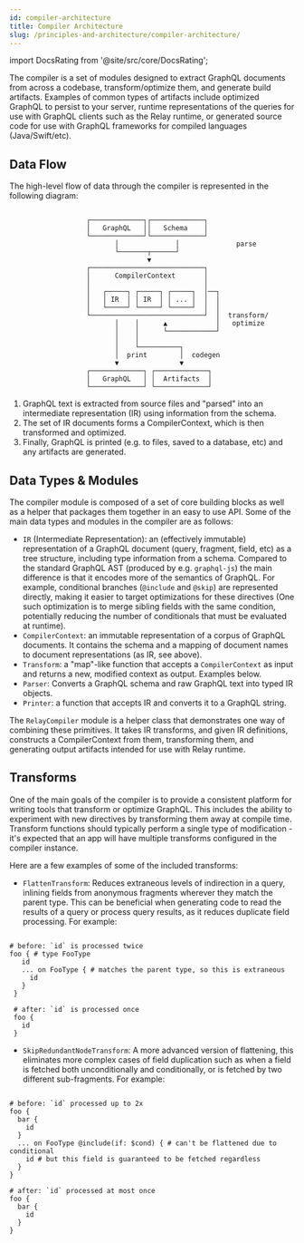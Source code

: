 ```yaml
---
id: compiler-architecture
title: Compiler Architecture
slug: /principles-and-architecture/compiler-architecture/
---
```


import DocsRating from '@site/src/core/DocsRating';

The compiler is a set of modules designed to extract GraphQL documents from across a codebase, transform/optimize them, and generate build artifacts. Examples of common types of artifacts include optimized GraphQL to persist to your server, runtime representations of the queries for use with GraphQL clients such as the Relay runtime, or generated source code for use with GraphQL frameworks for compiled languages (Java/Swift/etc).

## Data Flow

The high-level flow of data through the compiler is represented in the following diagram:

```

                   ┌─────────────┐┌─────────────┐
                   │   GraphQL   ││   Schema    │
                   └─────────────┘└─────────────┘
                          │              │              parse
                          └───────┬──────┘
                                  ▼
                   ┌────────────────────────────┐
                   │      CompilerContext       │
                   │                            │
                   │   ┌─────┐ ┌─────┐ ┌─────┐  │──┐
                   │   │ IR  │ │ IR  │ │ ... │  │  │
                   │   └─────┘ └─────┘ └─────┘  │  │
                   └────────────────────────────┘  │  transform/
                          │    │      ▲            │   optimize
                          │    │      └────────────┘
                          │    │
                          │    └──────────┐
                          │  print        │  codegen
                          ▼               ▼
                   ┌─────────────┐ ┌─────────────┐
                   │   GraphQL   │ │  Artifacts  │
                   └─────────────┘ └─────────────┘

```

1.  GraphQL text is extracted from source files and "parsed" into an intermediate representation (IR) using information from the schema.
2.  The set of IR documents forms a CompilerContext, which is then transformed and optimized.
3.  Finally, GraphQL is printed (e.g. to files, saved to a database, etc) and any artifacts are generated.

## Data Types & Modules

The compiler module is composed of a set of core building blocks as well as a helper that packages them together in an easy to use API. Some of the main data types and modules in the compiler are as follows:

-   `IR` (Intermediate Representation): an (effectively immutable) representation of a GraphQL document (query, fragment, field, etc) as a tree structure, including type information from a schema. Compared to the standard GraphQL AST (produced by e.g. `graphql-js`) the main difference is that it encodes more of the semantics of GraphQL. For example, conditional branches (`@include` and `@skip`) are represented directly, making it easier to target optimizations for these directives (One such optimization is to merge sibling fields with the same condition, potentially reducing the number of conditionals that must be evaluated at runtime).
-   `CompilerContext`: an immutable representation of a corpus of GraphQL documents. It contains the schema and a mapping of document names to document representations (as IR, see above).
-   `Transform`: a "map"-like function that accepts a `CompilerContext` as input and returns a new, modified context as output. Examples below.
-   `Parser`: Converts a GraphQL schema and raw GraphQL text into typed IR objects.
-   `Printer`: a function that accepts IR and converts it to a GraphQL string.

The `RelayCompiler` module is a helper class that demonstrates one way of combining these primitives. It takes IR transforms, and given IR definitions, constructs a CompilerContext from them, transforming them, and generating output artifacts intended for use with Relay runtime.

## Transforms

One of the main goals of the compiler is to provide a consistent platform for writing tools that transform or optimize GraphQL. This includes the ability to experiment with new directives by transforming them away at compile time. Transform functions should typically perform a single type of modification - it's expected that an app will have multiple transforms configured in the compiler instance.

Here are a few examples of some of the included transforms:

-   `FlattenTransform`: Reduces extraneous levels of indirection in a query, inlining fields from anonymous fragments wherever they match the parent type. This can be beneficial when generating code to read the results of a query or process query results, as it reduces duplicate field processing. For example:

```

# before: `id` is processed twice
foo { # type FooType
   id
   ... on FooType { # matches the parent type, so this is extraneous
     id
   }
 }

 # after: `id` is processed once
 foo {
   id
 }

```

-   `SkipRedundantNodeTransform`: A more advanced version of flattening, this eliminates more complex cases of field duplication such as when a field is fetched both unconditionally and conditionally, or is fetched by two different sub-fragments. For example:

```

# before: `id` processed up to 2x
foo {
  bar {
    id
  }
  ... on FooType @include(if: $cond) { # can't be flattened due to conditional
    id # but this field is guaranteed to be fetched regardless
  }
}

# after: `id` processed at most once
foo {
  bar {
    id
  }
}

```

<DocsRating />
